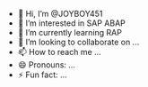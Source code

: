 - 👋 Hi, I’m @JOYBOY451
- 👀 I’m interested in SAP ABAP
- 🌱 I’m currently learning RAP
- 💞️ I’m looking to collaborate on ...
- 📫 How to reach me ...
- 😄 Pronouns: ...
- ⚡ Fun fact: ...

<!---
JOYBOY451/JOYBOY451 is a ✨ special ✨ repository because its `README.md` (this file) appears on your GitHub profile.
You can click the Preview link to take a look at your changes.
--->

